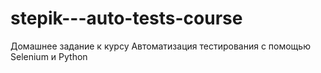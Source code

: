 # stepik---auto-tests-course
Домашнее задание к курсу Автоматизация тестирования с помощью Selenium и Python 
